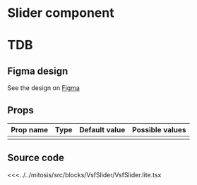 # Slider component

# TDB

## Figma design

See the design on [Figma](https://www.figma.com/file/CWOkbpne0tDpSenT4ZEUTQ/%F0%9F%9B%A0-SFUI-2.0-%7C-Development?node-id=13996%3A24099)

## Props

| Prop name | Type | Default value | Possible values |
| --------- | ---- | ------------- | --------------- |
|           |      |               |                 |

## Source code

<<<../../mitosis/src/blocks/VsfSlider/VsfSlider.lite.tsx
